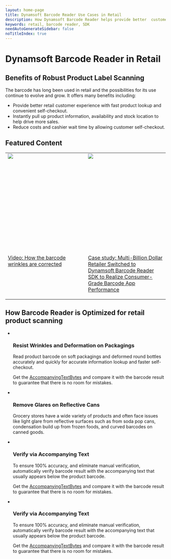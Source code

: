 ```yaml
---
layout: home-page
title: Dynamsoft Barcode Reader Use Cases in Retail
description: How Dynamsoft Barcode Reader helps provide better  customer experience, reduce costs, and drive more sales in retail
keywords: retail, barcode reader, SDK
needAutoGenerateSidebar: false
noTitleIndex: true
---
```


# Dynamsoft Barcode Reader in Retail

## Benefits of Robust Product Label Scanning

The barcode has long been used in retail and the possibilities for its use continue to evolve and grow. It offers many benefits including:

- Provide better retail customer experience with fast product lookup and convenient self-checkout.
- Instantly pull up product information, availability and stock location to help drive more sales.
- Reduce costs and cashier wait time by allowing customer self-checkout.



## Featured Content

<table class="card-table">
  <tr>
    <td width="50%" style="vertical-align: top">
      <div class="card-item">
        <div class="imgBox" style="height: 300px;"><img src="http://img.youtube.com/vi/fraXfsNqr24/0.jpg"></div>
        <div class="card-content">
          <p><a href="http://www.youtube.com/watch?v=fraXfsNqr24">Video: How the barcode wrinkles are corrected</a></p>
        </div>
      </div>
    </td>
    <td width="50%" style="vertical-align: top">
      <div class="card-item">
        <div class="imgBox" style="height: 300px;"><img src="https://www.dynamsoft.com/assets/images/img-banner/caseStudyImage/oceania-leading-retailer-case-study-banner.png"></div>
        <div class="card-content">
          <p><a href="https://www.dynamsoft.com/Company/oceania-leading-retailer-case-study.aspx">Case study: Multi-Billion Dollar Retailer Switched to Dynamsoft Barcode Reader SDK to Realize Consumer-Grade Barcode App Performance</a></p>
        </div>
      </div>
    </td>

  </tr>
</table>

## How Barcode Reader is Optimized for retail product scanning
<ul>
    <li width="33.3%" style="vertical-align: top">
      <div class="card-item">
        <div class="imgBox"><img /></div>
        <div class="card-content">
          <h3>Resist Wrinkles and Deformation on Packagings</h3>
          <p>Read product barcode on soft packagings and deformed round bottles accurately and quickly for accurate information lookup and faster self-checkout.</p>
          <p>Get the <a class="orangeLink" href="https://www.dynamsoft.com/barcode-reader/introduction/how-to-guide/set-custom-area-for-accompanying-texts.html">AccompanyingTextBytes</a> and compare it with the barcode result to guarantee that there is no room for mistakes.</p>
        </div>
      </div>
    </li>
    <li width="33.3%" style="vertical-align: top">
      <div class="card-item">
        <div class="imgBox"><img /></div>
        <div class="card-content">
          <h3>Remove Glares on Reflective Cans</h3>
          <p>Grocery stores have a wide variety of products and often face issues like light glare from reflective surfaces such as from soda pop cans, condensation build up from frozen foods, and curved barcodes on canned goods.</p>
        </div>
      </div>
    </li>
    <li width="33.3%" style="vertical-align: top">
      <div class="card-item">
        <div class="imgBox"><img /></div>
        <div class="card-content">
          <h3>Verify via Accompanying Text</h3>
          <p>To ensure 100% accuracy, and eliminate manual verification, automatically verify barcode result with the accompanying text that usually appears below the product barcode.</p>
          <p>Get the <a class="orangeLink" href="https://www.dynamsoft.com/barcode-reader/introduction/how-to-guide/set-custom-area-for-accompanying-texts.html">AccompanyingTextBytes</a> and compare it with the barcode result to guarantee that there is no room for mistakes.</p>
        </div>
      </div>
    </li>
    <li width="33.3%" style="vertical-align: top">
      <div class="card-item">
        <div class="imgBox"><img /></div>
        <div class="card-content">
          <h3>Verify via Accompanying Text</h3>
          <p>To ensure 100% accuracy, and eliminate manual verification, automatically verify barcode result with the accompanying text that usually appears below the product barcode.</p>
          <p>Get the <a class="orangeLink" href="https://www.dynamsoft.com/barcode-reader/introduction/how-to-guide/set-custom-area-for-accompanying-texts.html">AccompanyingTextBytes</a> and compare it with the barcode result to guarantee that there is no room for mistakes.</p>
        </div>
      </div>
    </li>
</ul>